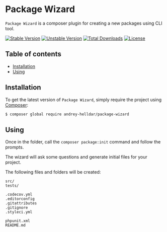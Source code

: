 # Package Wizard

`Package Wizard` is a composer plugin for creating a new packages using CLI tool.

[![Stable Version][badge_stable]][link_packagist]
[![Unstable Version][badge_unstable]][link_packagist]
[![Total Downloads][badge_downloads]][link_packagist]
[![License][badge_license]][link_license]

## Table of contents

* [Installation](#installation)
* [Using](#using)

## Installation

To get the latest version of `Package Wizard`, simply require the project using [Composer](https://getcomposer.org):

```bash
$ composer global require andrey-helldar/package-wizard
```

## Using

Once in the folder, call the `composer package:init` command and follow the prompts.

The wizard will ask some questions and generate initial files for your project.

The following files and folders will be created:

```
src/
tests/

.codecov.yml
.editorconfig
.gitattributes
.gitignore
.styleci.yml

phpunit.xml
README.md
```

[badge_downloads]:      https://img.shields.io/packagist/dt/andrey-helldar/package-wizard.svg?style=flat-square

[badge_license]:        https://img.shields.io/packagist/l/andrey-helldar/package-wizard.svg?style=flat-square

[badge_stable]:         https://img.shields.io/github/v/release/andrey-helldar/package-wizard?label=stable&style=flat-square

[badge_unstable]:       https://img.shields.io/badge/unstable-dev--main-orange?style=flat-square

[link_license]:         LICENSE

[link_packagist]:       https://packagist.org/packages/andrey-helldar/package-wizard
